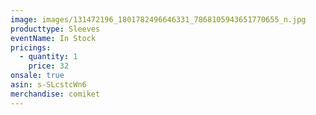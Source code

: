 ```yaml
---
image: images/131472196_1801782496646331_7868105943651770655_n.jpg
producttype: Sleeves
eventName: In Stock
pricings:
  - quantity: 1
    price: 32
onsale: true
asin: s-SLcstcWn6
merchandise: comiket
---
```

